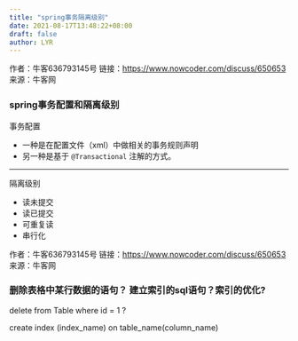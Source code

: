 ```yaml
---
title: "spring事务隔离级别"
date: 2021-08-17T13:48:22+08:00
draft: false
author: LYR
---
```


作者：牛客636793145号
链接：https://www.nowcoder.com/discuss/650653
来源：牛客网



### spring事务配置和隔离级别

事务配置

- 一种是在配置文件（xml）中做相关的事务规则声明 
- 另一种是基于 `@Transactional` 注解的方式。 

------

隔离级别

- 读未提交 
- 读已提交 
- 可重复读 
- 串行化





作者：牛客636793145号
链接：https://www.nowcoder.com/discuss/650653
来源：牛客网



### 删除表格中某行数据的语句？ 建立索引的sql语句？索引的优化?

delete from Table where id = 1 ?

create index (index_name) on table_name(column_name)







